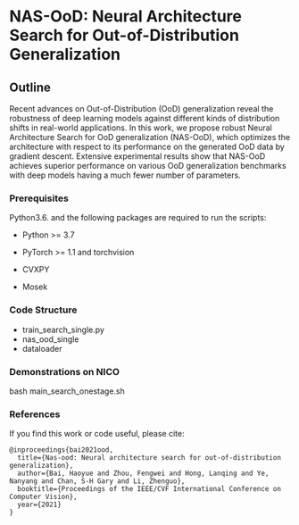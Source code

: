 # NAS-OoD: Neural Architecture Search for Out-of-Distribution Generalization

## Outline

Recent advances on Out-of-Distribution (OoD) generalization reveal the robustness of deep learning models against different kinds of distribution shifts in real-world applications. In this work, we propose robust Neural Architecture Search for OoD generalization (NAS-OoD), which optimizes the architecture with respect to its performance on the generated OoD data by gradient descent.
Extensive experimental results show that NAS-OoD achieves superior performance on various OoD generalization benchmarks with deep models having a much fewer number of parameters.

### Prerequisites

Python3.6. and the following packages are required to run the scripts:

- Python >= 3.7

- PyTorch >= 1.1 and torchvision

- CVXPY

- Mosek

### Code Structure

 - train_search_single.py
 - nas_ood_single
 - dataloader


### Demonstrations on NICO

bash main_search_onestage.sh


### References
If you find this work or code useful, please cite:

```
@inproceedings{bai2021ood,
  title={Nas-ood: Neural architecture search for out-of-distribution generalization},
  author={Bai, Haoyue and Zhou, Fengwei and Hong, Lanqing and Ye, Nanyang and Chan, S-H Gary and Li, Zhenguo},
  booktitle={Proceedings of the IEEE/CVF International Conference on Computer Vision},
  year={2021}
}
```


